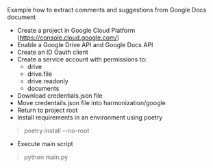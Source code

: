 Example how to extract comments and suggestions from Google Docs document

- Create a project in Google Cloud Platform (https://console.cloud.google.com/)
- Enable a Google Drive API and Google Docs API
- Create an ID Oauth client
- Create a service account with permissions to:
    - drive
    - drive.file
    - drive.readonly
    - documents
- Download credentials.json file
- Move credentails.json file into harmonization/google
- Return to project root
- Install requirements in an  environment using poetry
> poetry install --no-root 
- Execute main script
> python main.py
